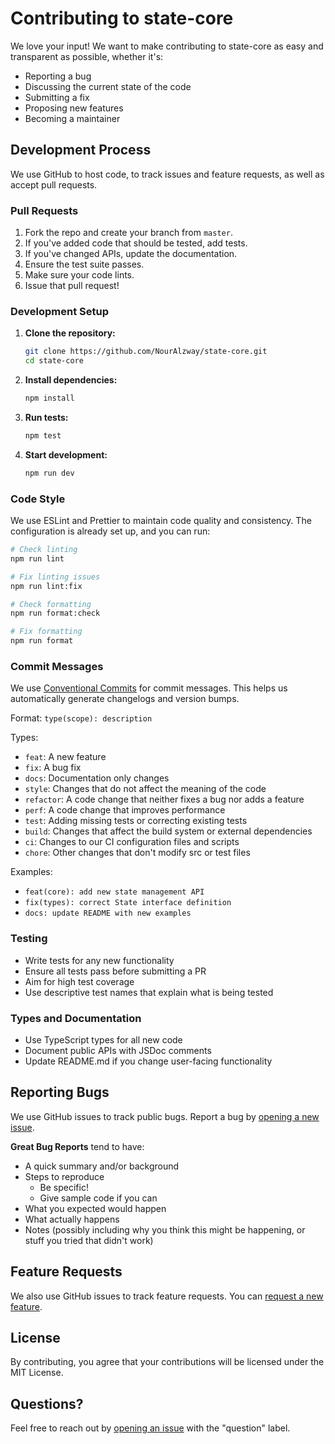# Contributing to state-core

We love your input! We want to make contributing to state-core as easy and transparent as possible, whether it's:

- Reporting a bug
- Discussing the current state of the code
- Submitting a fix
- Proposing new features
- Becoming a maintainer

## Development Process

We use GitHub to host code, to track issues and feature requests, as well as accept pull requests.

### Pull Requests

1. Fork the repo and create your branch from `master`.
2. If you've added code that should be tested, add tests.
3. If you've changed APIs, update the documentation.
4. Ensure the test suite passes.
5. Make sure your code lints.
6. Issue that pull request!

### Development Setup

1. **Clone the repository:**

   ```bash
   git clone https://github.com/NourAlzway/state-core.git
   cd state-core
   ```

2. **Install dependencies:**

   ```bash
   npm install
   ```

3. **Run tests:**

   ```bash
   npm test
   ```

4. **Start development:**
   ```bash
   npm run dev
   ```

### Code Style

We use ESLint and Prettier to maintain code quality and consistency. The configuration is already set up, and you can run:

```bash
# Check linting
npm run lint

# Fix linting issues
npm run lint:fix

# Check formatting
npm run format:check

# Fix formatting
npm run format
```

### Commit Messages

We use [Conventional Commits](https://conventionalcommits.org/) for commit messages. This helps us automatically generate changelogs and version bumps.

Format: `type(scope): description`

Types:

- `feat`: A new feature
- `fix`: A bug fix
- `docs`: Documentation only changes
- `style`: Changes that do not affect the meaning of the code
- `refactor`: A code change that neither fixes a bug nor adds a feature
- `perf`: A code change that improves performance
- `test`: Adding missing tests or correcting existing tests
- `build`: Changes that affect the build system or external dependencies
- `ci`: Changes to our CI configuration files and scripts
- `chore`: Other changes that don't modify src or test files

Examples:

- `feat(core): add new state management API`
- `fix(types): correct State interface definition`
- `docs: update README with new examples`

### Testing

- Write tests for any new functionality
- Ensure all tests pass before submitting a PR
- Aim for high test coverage
- Use descriptive test names that explain what is being tested

### Types and Documentation

- Use TypeScript types for all new code
- Document public APIs with JSDoc comments
- Update README.md if you change user-facing functionality

## Reporting Bugs

We use GitHub issues to track public bugs. Report a bug by [opening a new issue](https://github.com/NourAlzway/state-core/issues/new/choose).

**Great Bug Reports** tend to have:

- A quick summary and/or background
- Steps to reproduce
  - Be specific!
  - Give sample code if you can
- What you expected would happen
- What actually happens
- Notes (possibly including why you think this might be happening, or stuff you tried that didn't work)

## Feature Requests

We also use GitHub issues to track feature requests. You can [request a new feature](https://github.com/NourAlzway/state-core/issues/new/choose).

## License

By contributing, you agree that your contributions will be licensed under the MIT License.

## Questions?

Feel free to reach out by [opening an issue](https://github.com/NourAlzway/state-core/issues/new/choose) with the "question" label.
